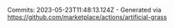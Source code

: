 Commits: 2023-05-23T11:48:13.124Z - Generated via https://github.com/marketplace/actions/artificial-grass
<br>
